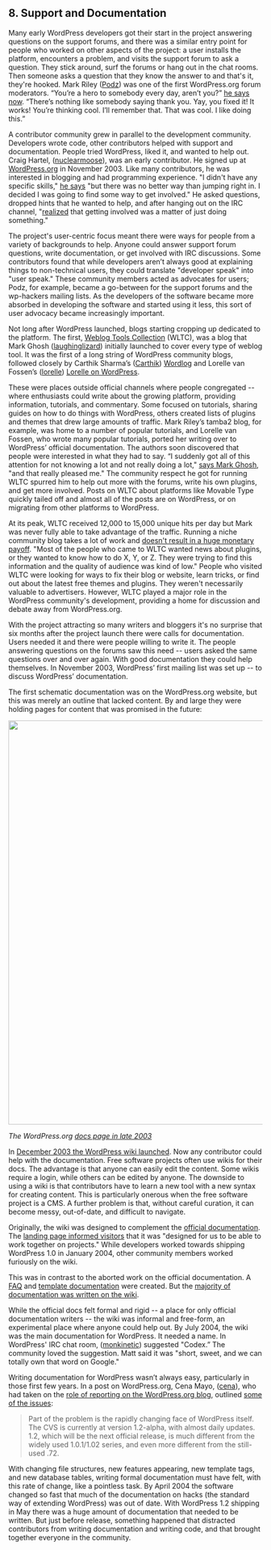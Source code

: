 ## 8. Support and Documentation

Many early WordPress developers got their start in the project answering questions on the support forums, and there was a similar entry point for people who worked on other aspects of the project: a user installs the platform, encounters a problem, and visits the support forum to ask a question. They stick around, surf the forums or hang out in the chat rooms. Then someone asks a question that they know the answer to and that's it, they're hooked. Mark Riley ([Podz](http://profiles.wordpress.org/podz)) was one of the first WordPress.org forum moderators. “You’re a hero to somebody every day, aren’t you?” [he says now](http://archive.wordpress.org/interviews/2013_07_04_Riley.html#L37). “There’s nothing like somebody saying thank you. Yay, you fixed it! It works! You’re thinking cool. I’ll remember that. That was cool. I like doing this.”

A contributor community grew in parallel to the development community. Developers wrote code, other contributors helped with support and documentation. People tried WordPress, liked it, and wanted to help out. Craig Hartel, ([nuclearmoose](http://profiles.wordpress.org/nuclearmoose/)), was an early contributor. He signed up at [WordPress.org](http://WordPress.org) in November 2003. Like many contributors, he was interested in blogging and had programming experience. "I didn't have any specific skills," [he says](http://archive.wordpress.org/interviews/2013_04_21_Hartel.html#L7) "but there was no better way than jumping right in. I decided I was going to find some way to get involved." He asked questions, dropped hints that he wanted to help, and after hanging out on the IRC channel, "[realized](http://archive.wordpress.org/interviews/2013_04_21_Hartel.html#L9) that getting involved was a matter of just doing something."

The project's user-centric focus meant there were ways for people from a variety of backgrounds to help. Anyone could answer support forum questions, write documentation, or get involved with IRC discussions. Some contributors found that while developers aren’t always good at explaining things to non-technical users, they could translate "developer speak" into "user speak." These community members acted as advocates for users; Podz, for example, became a go-between for the support forums and the wp-hackers mailing lists. As the developers of the software became more absorbed in developing the software and started using it less, this sort of user advocacy became increasingly important.

Not long after WordPress launched, blogs starting cropping up dedicated to the platform. The first, [Weblog Tools Collection](http://weblogtoolscollection.com/) (WLTC), was a blog that Mark Ghosh ([laughinglizard](https://profiles.wordpress.org/laughinglizard)) initially launched to cover every type of weblog tool. It was the first of a long string of WordPress community blogs, followed closely by Carthik Sharma’s ([Carthik](http://profiles.wordpress.org/carthik)) [Wordlog](http://wordlog.com) and Lorelle van Fossen’s ([lorelle](https://profiles.wordpress.org/lorelle)) [Lorelle on WordPress](http://lorelle.wordpress.com). 	

These were places outside official channels where people congregated -- where enthusiasts could write about the growing platform, providing information, tutorials, and commentary. Some focused on tutorials, sharing guides on how to do things with WordPress, others created lists of plugins and themes that drew large amounts of traffic. Mark Riley’s tamba2 blog, for example, was home to a number of popular tutorials, and Lorelle van Fossen, who wrote many popular tutorials, ported her writing over to WordPress’ official documentation. The authors soon discovered that people were interested in what they had to say. “I suddenly got all of this attention for not knowing a lot and not really doing a lot," [says Mark Ghosh](http://archive.wordpress.org/interviews/2013_04_28_Ghosh.html#L26), "and that really pleased me." The community respect he got for running WLTC spurred him to help out more with the forums, write his own plugins, and get more involved. Posts on WLTC about platforms like Movable Type quickly tailed off and almost all of the posts are on WordPress, or on migrating from other platforms to WordPress.

At its peak, WLTC received 12,000 to 15,000 unique hits per day but Mark was never fully able to take advantage of the traffic. Running a niche community blog takes a lot of work and [doesn't result in a huge monetary payoff](http://archive.wordpress.org/interviews/2013_04_28_Ghosh.html#L61). "Most of the people who came to WLTC wanted news about plugins, or they wanted to know how to do X, Y, or Z. They were trying to find this information and the quality of audience was kind of low." People who visited WLTC were looking for ways to fix their blog or website, learn tricks, or find out about the latest free themes and plugins. They weren't necessarily valuable to advertisers. However, WLTC played a major role in the WordPress community's development, providing a home for discussion and debate away from WordPress.org. 	

With the project attracting so many writers and bloggers it's no surprise that six months after the project launch there were calls for documentation. Users needed it and there were people willing to write it. The people answering questions on the forums saw this need -- users asked the same questions over and over again. With good documentation they could help themselves. In November 2003, WordPress’ first mailing list was set up -- to discuss WordPress’ documentation.  

The first schematic documentation was on the WordPress.org website, but this was merely an outline that lacked content. By and large they were holding pages for content that was promised in the future:

<img src="../../Resources/images/8/2003_10_docs.png" width="800px" />

*The WordPress.org [docs page in late 2003](https://web.archive.org/web/20031203161840/http://wordpress.org/docs/)*

In [December 2003 the WordPress wiki launched](http://wordpress.org/news/2003/12/wordpress-wiki/). Now any contributor could help with the documentation. Free software projects often use wikis for their docs. The advantage is that anyone can easily edit the content. Some wikis require a login, while others can be edited by anyone. The downside to using a wiki is that contributors have to learn a new tool with a new syntax for creating content. This is particularly onerous when the free software project is a CMS. A further problem is that, without careful curation, it can become messy, out-of-date, and difficult to navigate. 

Originally, the wiki was designed to complement the [official documentation](http://web.archive.org/web/20030811221523/http://wordpress.org/docs/). The [landing page informed visitors](http://web.archive.org/web/20031224140754/http://wiki.wordpress.org/) that it was "designed for us to be able to work together on projects." While developers worked towards shipping WordPress 1.0 in January 2004, other community members worked furiously on the wiki. 

This was in contrast to the aborted work on the official documentation. A [FAQ](https://web.archive.org/web/20040402000122/http://wordpress.org/docs/faq/) and [template documentation](https://web.archive.org/web/20040411104706/http://wordpress.org/docs/template/) were created. But the [majority of documentation was written on the wiki](https://web.archive.org/web/20040323105321/http://wiki.wordpress.org/).
 
While the official docs felt formal and rigid -- a place for only official documentation writers -- the wiki was informal and free-form, an experimental place where anyone could help out. By July 2004, the wiki was the main documentation for WordPress. It needed a name. In WordPress' IRC chat room, ([monkinetic](http://wordpress.org/support/profile/monkinetic)) suggested "Codex.” The community loved the suggestion. Matt said it was "short, sweet, and we can totally own that word on Google."

Writing documentation for WordPress wasn’t always easy, particularly in those first few years. In a post on WordPress.org, Cena Mayo, ([cena](http://profiles.wordpress.org/cena/)), who had taken on the [role of reporting on the WordPress.org blog](http://wordpress.org/news/2004/03/a-brief-introduction/), outlined [some of the issues](http://wordpress.org/news/2004/04/state-of-the-docs-address/):

> Part of the problem is the rapidly changing face of WordPress itself. The CVS is currently at version 1.2-alpha, with almost daily updates. 1.2, which will be the next official release, is much different from the widely used 1.0.1/1.02 series, and even more different from the still-used .72.

With changing file structures, new features appearing, new template tags, and new database tables, writing formal documentation must have felt, with this rate of change, like a pointless task. By April 2004 the software changed so fast that much of the documentation on hacks (the standard way of extending WordPress) was out of date. With WordPress 1.2 shipping in May there was a huge amount of documentation that needed to be written. But just before release, something happened that distracted contributors from writing documentation and writing code, and that brought together everyone in the community.
